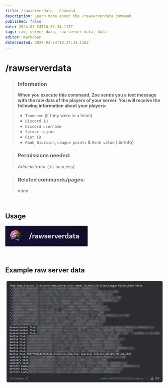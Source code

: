 ```yaml
---
title: /rawserverdata - Command
description: Learn more about the /rawserverdata command.
published: false
date: 2024-03-24T10:37:34.118Z
tags: raw, server data, raw server data, data
editor: markdown
dateCreated: 2024-03-24T10:37:34.118Z
---
```


# /rawserverdata

>### Information
>**When you execute this command, Zoe sends you a text message with the raw data of the players of your server. You will receive the following information about your players:**
>- `Teamname` (if they were in a team)
>- `Discord ID`
>- `Discord username`
>- `Server region`
>- `Riot ID`
>- `Rank`, `Division`, `League points` & `Rank value`
>{.is-info}

>### Permissions needed:
>*Administrator*
>{.is-success}

>### Related commands/pages:
>*none*

<br>

## Usage
![](/en_/en_rawserverdata.png)

<br>

## Example raw server data
![](/en_/en_rawserverdata_output.png)